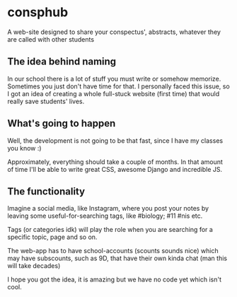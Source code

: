 # consphub
A web-site designed to share your conspectus', abstracts, whatever they are called with other students

## The idea behind naming
In our school there is a lot of stuff you must write or somehow memorize. Sometimes you just don't have time for that. I personally faced this issue, so I got an idea of creating a whole full-stuck website (first time) that would really save students' lives.

## What's going to happen
Well, the development is not going to be that fast, since I have my classes you know :)

Approximately, everything should take a couple of months.
In that amount of time I'll be able to write great CSS, awesome Django and incredible JS.

## The functionality
Imagine a social media, like Instagram, where you post your notes by leaving some useful-for-searching tags, like #biology; #11 #nis etc.

Tags (or categories idk) will play the role when you are searching for a specific topic, page and so on.

The web-app has to have school-accounts (scounts sounds nice) which may have subscounts, such as 9D, that have their own kinda chat (man this will take decades)

I hope you got the idea, it is amazing but we have no code yet which isn't cool.
